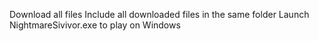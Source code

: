 Download all files
Include all downloaded files in the same folder
Launch NightmareSivivor.exe to play on Windows
